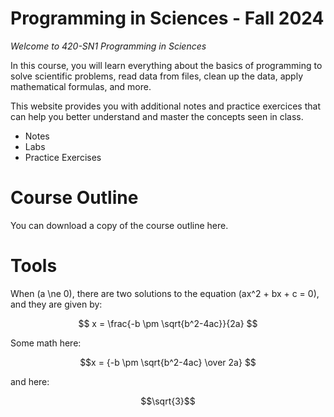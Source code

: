 # Programming in Sciences - Fall 2024

*Welcome to 420-SN1 Programming in Sciences*

In this course, you will learn everything about the basics of programming to solve scientific problems, read data from files, clean up the data, apply mathematical formulas, and more. 



This website provides you with additional notes and practice exercices that can help you better understand and master the concepts seen in class. 

- Notes
- Labs 
- Practice Exercises



# Course Outline

You can download a copy of the course outline here. 



# Tools
When \(a \ne 0\), there are two solutions to the equation \(ax^2 + bx + c = 0\), and they are given by:

$$
x = \frac{-b \pm \sqrt{b^2-4ac}}{2a}
$$


Some math here:
```math
x = {-b \pm \sqrt{b^2-4ac} \over 2a} 
```
and here:
```math
\sqrt{3}
```
